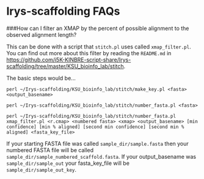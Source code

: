 Irys-scaffolding FAQs
=====================

###How can I filter an XMAP by the percent of possible alignment to the observed alignment length?

This can be done with a script that `stitch.pl` uses called `xmap_filter.pl`. You can find out more about this filter by reading the `README.md` in https://github.com/i5K-KINBRE-script-share/Irys-scaffolding/tree/master/KSU_bioinfo_lab/stitch. 

The basic steps would be...

```
perl ~/Irys-scaffolding/KSU_bioinfo_lab/stitch/make_key.pl <fasta> <output_basename>

perl ~/Irys-scaffolding/KSU_bioinfo_lab/stitch/number_fasta.pl <fasta>

perl ~/Irys-scaffolding/KSU_bioinfo_lab/stitch/number_fasta.pl xmap_filter.pl <r.cmap> <numbered fasta> <xmap> <output_basename> [min confidence] [min % aligned] [second min confidence] [second min % aligned] <fasta_key_file>
```

If your starting FASTA file was called `sample_dir/sample.fasta` then your numbered FASTA file will be called `sample_dir/sample_numbered_scaffold.fasta`. If your output_basename was `sample_dir/sample_out` your fasta_key_file will be `sample_dir/sample_out_key`.






